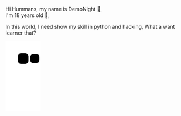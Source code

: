 Hi Hummans, my name is DemoNight 🌙,
<br>
I'm 18 years old 👦,
<br>

In this world, I need show my skill in python and hacking, What a want learner that?

![Snake animation](https://github.com/Iah-Uch/Iah-Uch/blob/output/github-contribution-grid-snake.svg)

<!---
demonight661/demonight661 is a ✨ special ✨ repository because its `README.md` (this file) appears on your GitHub profile.
You can click the Preview link to take a look at your changes.
--->
